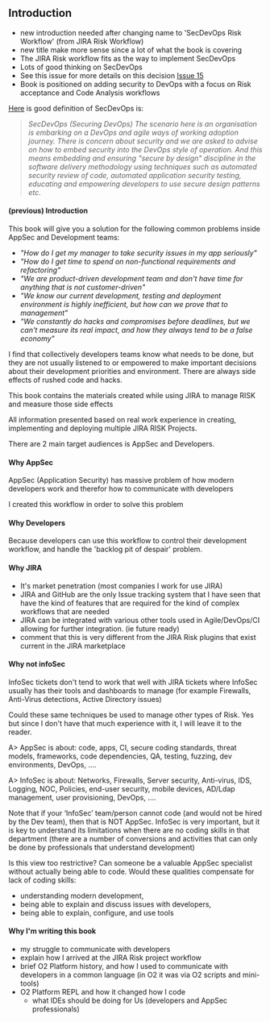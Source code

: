 ## Introduction

  * new introduction needed after changing name to 'SecDevOps Risk Workflow' (from JIRA Risk Workflow)
  * new title make more sense since a lot of what the book is covering
  * The JIRA Risk workflow fits as the way to implement SecDevOps
  * Lots of good thinking on SecDevOps   
  * See this issue for more details on this decision [Issue 15](https://github.com/DinisCruz/Book_Jira_Risk_Workflow/issues/15)
  * Book is positioned on adding security to DevOps with a focus on Risk acceptance and Code Analysis workflows

[Here](https://www.linkedin.com/pulse/devsecops-secdevops-difference-kumar-mba-msc-cissp-mbcs-citp) is good definition of SecDevOps is:

> _SecDevOps (Securing DevOps)
  The scenario here is an organisation is embarking on a DevOps and agile ways of working adoption journey. There is concern about security and we are asked to advise on how to embed security into the DevOps style of operation. And this means embedding and ensuring "secure by design" discipline in the software delivery methodology using techniques such as automated security review of code, automated application security testing, educating and empowering developers to use secure design patterns etc._

#### (previous) Introduction

This book will give you a solution for the following common problems inside AppSec and Development teams:

  * _"How do I get my manager to take security issues in my app seriously"_
  * _"How do I get time to spend on non-functional requirements and refactoring"_
  * _"We are product-driven development team and don't have time for anything that is not customer-driven"_
  * _"We know our current development, testing and deployment environment is highly inefficient, but how can we prove that to management"_
  * _"We constantly do hacks and compromises before deadlines, but we can't measure its real impact, and how they always tend to be a false economy"_

I find that collectively developers teams know what needs to be done, but they are not usually listened to or empowered to make important decisions about their development priorities and environment. There are always side effects of rushed code and hacks.

This book contains the materials created while using JIRA to manage RISK and measure those side effects

All information presented based on real work experience in creating, implementing and deploying multiple JIRA RISK Projects.

There are 2 main target audiences is AppSec and Developers.

#### Why AppSec

AppSec (Application Security) has massive problem of how modern developers work and therefor how to communicate with developers

I created this workflow in order to solve this problem

#### Why Developers

Because developers can use this workflow to control their development workflow, and handle the 'backlog pit of despair' problem.

#### Why JIRA

- It's market penetration (most companies I work for use JIRA)
- JIRA and GitHub are the only Issue tracking system that I have seen that have the kind of  features that are required for the kind of complex workflows that are needed
- JIRA can be integrated with various other tools used in Agile/DevOps/CI allowing for further integration. (ie future ready)
- comment that this is very different from the JIRA Risk plugins that exist current in the JIRA marketplace

#### Why not infoSec

InfoSec tickets don't tend to work that well with JIRA tickets where InfoSec usually has their tools and dashboards to manage (for example Firewalls, Anti-Virus detections, Active Directory issues)

Could these same techniques be used to manage other types of Risk. Yes but since I don't have that much experience with it, I will leave it to the reader.


A> AppSec is about: code, apps, CI, secure coding standards, threat models, frameworks, code dependencies, QA, testing, fuzzing, dev environments, DevOps, ….

A>  InfoSec is about: Networks, Firewalls, Server security, Anti-virus, IDS, Logging, NOC, Policies, end-user security, mobile devices, AD/Ldap management, user provisioning, DevOps, ….

Note that if your ‘InfoSec’ team/person cannot code (and would not be hired by the Dev team), then that is NOT AppSec. InfoSec is very important, but it is key to understand its limitations when there are no coding skills in that department (there are a number of conversions and activities that can only be done by professionals that understand development)

Is this view too restrictive? Can someone be a valuable AppSec specialist without actually being able to code. Would these qualities compensate for lack of coding skills:
  * understanding modern development,
  * being able to explain and discuss issues with developers,
  * being able to explain, configure, and use tools

#### Why I'm writing this book
  * my struggle to communicate with developers
  * explain how I arrived at the JIRA Risk project workflow
  * brief O2 Platform history, and how I used to communicate with developers in a common language (in O2 it was via O2 scripts and mini-tools)
  * O2 Platform REPL and how it changed how I code
    *  what IDEs should be doing for Us (developers and AppSec professionals)

